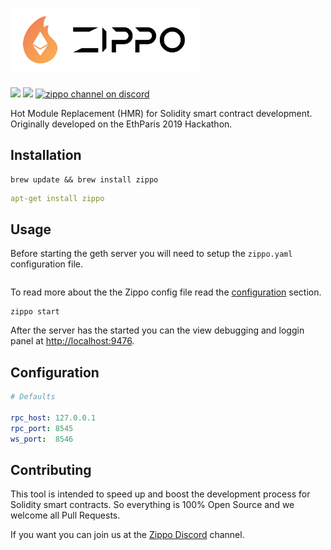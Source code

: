 # <img src='./WhiteLogo.svg' height='100' alt='Zippo Logo' aria-label='Zippo' />

![](https://img.shields.io/badge/Version-0.1-blue.svg?style=flat-square)
![](https://img.shields.io/badge/Open%20Source-PRs%20Welcome-green.svg?style=flat-square&logo=ethereum)
[![zippo channel on discord](https://img.shields.io/badge/Discord-Say%20Hi-blueviolet.svg?style=flat-square&logo=discord)](https://discord.gg/ZT4sRqc)

Hot Module Replacement (HMR) for Solidity smart contract development. Originally developed on the EthParis 2019 Hackathon.

## Installation

```
brew update && brew install zippo
```

```yaml
apt-get install zippo
```

## Usage

Before starting the geth server you will need to setup the `zippo.yaml` configuration file.

```yaml

```

To read more about the the Zippo config file read the [configuration](#configuration) section.

```
zippo start
```

After the server has the started you can the view debugging and loggin panel at [http://localhost:9476](http://localhost:9476).

## Configuration

```yaml
# Defaults

rpc_host: 127.0.0.1
rpc_port: 8545
ws_port:  8546
```

## Contributing

This tool is intended to speed up and boost the development process for Solidity smart contracts. So everything is 100% Open Source and we welcome all Pull Requests.

If you want you can join us at the [Zippo Discord](https://discord.gg/ZT4sRqc) channel.
